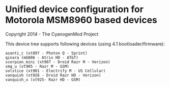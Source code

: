 Unified device configuration for Motorola MSM8960 based devices
==============================
Copyright 2014 - The CyanogenMod Project

This device tree supports following devices (using 4.1 bootloader/firmware):

    asanti_c (xt897 - Photon Q - Sprint)
    qinara (mb886 - Atrix HD - AT&T)
    scorpion_mini (xt907 - Droid Razr M - Verizon)
    smq_u (xt905 - Razr M - GSM)
    solstice (xt901 - Electrify M - US Cellular)
    vanquish (xt926 - Droid Razr HD - Verizon)
    vanquish_u (xt925- Razr HD - GSM)

